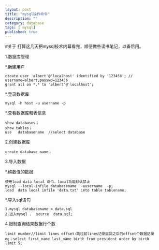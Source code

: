 ```yaml
---
layout: post
title: "mysql操作命令"
description: ""
category: database 
tags: [ mysql]
published: true
---
```


#关于
打算这几天把mysql技术内幕看完，顺便做些读书笔记，以备后用。

1.数据库管理

*.新建用户 

	cteate user 'albert'@'localhost' identified by '123456'; // username=albert,passwd=123456
    grant all on *.* to 'albert'@'localhost';

*.登录数据库

	mysql -h host -u username -p
    
*.查看数据库和表信息

	show databases；
    show tables；
    use   databasename  //select database
    
2.创建数据库

	create database name；
    
3.导入数据

*.纯数值的数据

	使用load data local 命令，local功能默认禁止
    mysql --local-infile databasename  -uusername  -p;
    load  data local infile 'data.txt' into table tablename;

*.导入sql语句

	1.mysql databasename < data.sql
    2.进入mysql .  source  data.sql;
    
4.限制查询结果数据行个数

	limit number//limit lines offset:跳过前lines记录返回之后的offset个数据记录
    eg：select first_name last_name birth from president order by birth limit 5;
    








